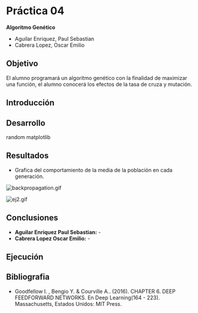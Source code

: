 # Práctica 04

__Algoritmo Genético__

- Aguilar Enriquez, Paul Sebastian
- Cabrera Lopez, Oscar Emilio

## Objetivo

El alumno programará un algoritmo genético con la finalidad de maximizar una
función, el alumno conocerá los efectos de la tasa de cruza y mutación.

## Introducción

## Desarrollo

random
matplotlib

## Resultados

- Grafica del comportamiento de la media de la población en cada generación.

![backpropagation.gif](backpropagation.gif)

![ej2.gif](ej2.gif)

## Conclusiones

- __Aguilar Enriquez Paul Sebastian:__ -
- __Cabrera Lopez Oscar Emilio:__ -

## Ejecución

## Bibliografia

- Goodfellow I. , Bengio Y. & Courville A.. (2016). CHAPTER 6. DEEP FEEDFORWARD
NETWORKS. En Deep Learning(164 - 223). Massachusetts, Estados Unidos: MIT
Press.
